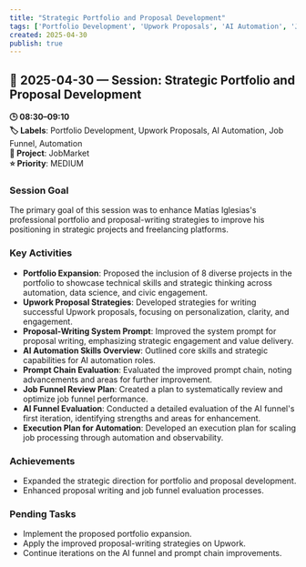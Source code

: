 ```yaml
---
title: "Strategic Portfolio and Proposal Development"
tags: ['Portfolio Development', 'Upwork Proposals', 'AI Automation', 'Job Funnel', 'Automation']
created: 2025-04-30
publish: true
---
```


## 📅 2025-04-30 — Session: Strategic Portfolio and Proposal Development

**🕒 08:30–09:10**  
**🏷️ Labels**: Portfolio Development, Upwork Proposals, AI Automation, Job Funnel, Automation  
**📂 Project**: JobMarket  
**⭐ Priority**: MEDIUM  


### Session Goal
The primary goal of this session was to enhance Matías Iglesias's professional portfolio and proposal-writing strategies to improve his positioning in strategic projects and freelancing platforms.

### Key Activities
- **Portfolio Expansion**: Proposed the inclusion of 8 diverse projects in the portfolio to showcase technical skills and strategic thinking across automation, data science, and civic engagement.
- **Upwork Proposal Strategies**: Developed strategies for writing successful Upwork proposals, focusing on personalization, clarity, and engagement.
- **Proposal-Writing System Prompt**: Improved the system prompt for proposal writing, emphasizing strategic engagement and value delivery.
- **AI Automation Skills Overview**: Outlined core skills and strategic capabilities for AI automation roles.
- **Prompt Chain Evaluation**: Evaluated the improved prompt chain, noting advancements and areas for further improvement.
- **Job Funnel Review Plan**: Created a plan to systematically review and optimize job funnel performance.
- **AI Funnel Evaluation**: Conducted a detailed evaluation of the AI funnel's first iteration, identifying strengths and areas for enhancement.
- **Execution Plan for Automation**: Developed an execution plan for scaling job processing through automation and observability.

### Achievements
- Expanded the strategic direction for portfolio and proposal development.
- Enhanced proposal writing and job funnel evaluation processes.

### Pending Tasks
- Implement the proposed portfolio expansion.
- Apply the improved proposal-writing strategies on Upwork.
- Continue iterations on the AI funnel and prompt chain improvements.
